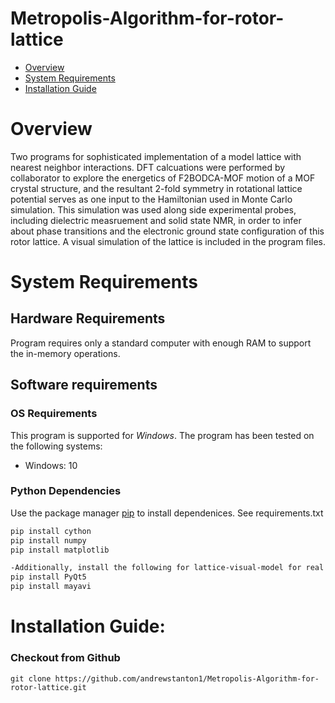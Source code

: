 # Metropolis-Algorithm-for-rotor-lattice

- [Overview](#overview)
- [System Requirements](#system-requirements)
- [Installation Guide](#installation-guide)

# Overview
Two programs for sophisticated implementation of a model lattice with nearest neighbor interactions. DFT calcuations were performed by collaborator to explore the energetics of F2BODCA-MOF motion of a MOF crystal structure, and the resultant 2-fold symmetry in rotational lattice potential serves as one input to the Hamiltonian used in Monte Carlo simulation. This simulation was used along side experimental probes, including dielectric measruement and solid state NMR, in order to infer about phase transitions and the electronic ground state configuration of this rotor lattice. A visual simulation of the lattice is included in the program files. 

# System Requirements
## Hardware Requirements
Program requires only a standard computer with enough RAM to support the in-memory operations.

## Software requirements
### OS Requirements
This program is supported for *Windows*. The program has been tested on the following systems:
+ Windows: 10

 ### Python Dependencies
Use the package manager [pip](https://pip.pypa.io/en/stable/) to install dependenices. See requirements.txt
```bash
pip install cython
pip install numpy
pip install matplotlib

-Additionally, install the following for lattice-visual-model for real time visual simulation 
pip install PyQt5
pip install mayavi
```
# Installation Guide:
### Checkout from Github
```
git clone https://github.com/andrewstanton1/Metropolis-Algorithm-for-rotor-lattice.git
```
